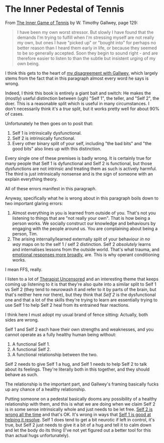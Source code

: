 # The Inner Pedestal of Tennis

From [The Inner Game of Tennis](https://amzn.to/2LUnchH) by W. Timothy Gallwey, page 129:

> I have been my own worst stressor. But slowly I have found that the demands I'm trying to fulfill when I'm stressing myself are not really my own, but ones I have "picked up" or "bought into" for perhaps no better reason than I heard them early in life, or because they seemed to be so generally accepted. Soon they begin to sound right - and are therefore easier to listen to than the subtle but insistent urging of my own being.

I think this gets to the heart of [my disagreement with Gallwey](https://notebook.drmaciver.com/posts/2020-03-21-12:35.html), which largely stems from the fact that in this paragraph almost every word he says is wrong.

Indeed, I think this book is entirely a giant bait and switch: He makes the (mostly) useful distinction between (ugh) "Self 1", the teller, and "Self 2", the doer. This is a reasonable split which is useful in many circumstances. I don't necessarily think it's a *true* split, but it works pretty well for about 90% of cases.

Unfortunately he then goes on to posit that:

1. Self 1 is intrinsically dysfunctional.
2. Self 2 is intrinsically functional.
3. Every other binary split of your self, including "the bad bits" and "the good bits" also lines up with this distinction.

Every single one of these premises is badly wrong. It is certainly true for many people that Self 1 is dyfunctional and Self 2 is functional, but those dysfunctions are not intrinsic and treating them as such is actively harmful. The third is just intrinsically nonsense and is the sign of someone with an explain everything theory.

All of these errors manifest in this paragraph.

Anyway, specifically what he is wrong about in this paragraph boils down to two important glaring errors:

1. Almost everything in you is learned from outside of you. That's not you listening to things that are "not really your own". That is how being a person works. We socially construct our knowledge and behaviours by engaging with the people around us. You are complaining about being a person, Tim.
2. The arising internally/learned externally split of your behaviour *in no way* maps on to the self 1 / self 2 distinction. Self 2 *absolutely* learns and internalises lessons from the outside world. That's what trauma, and [emotional responses more broadly](https://notebook.drmaciver.com/posts/2020-02-20-09:31.html), are. This is why operant conditioning works.

I mean FFS, really.

I listen to a lot of [Therapist Uncensored](https://www.therapistuncensored.com/) and an interesting theme that keeps coming up listening to it is that they're also quite into a similar split to Self 1 vs Self 2 (they tend to neurowash it and refer to it by parts of the brain, but that's neither here nor there), but they think that *Self 2* is the dysfunctional one and that a lot of the skills they're trying to learn are essentially trying to use Self 1 to help Self 2 heal from its entrained fear reactions.

I think here I must adopt my usual brand of fence sitting: Actually, both sides are wrong.

Self 1 and Self 2 each have their own strengths and weaknesses, and you cannot operate as a fully healthy human being without:

1. A functional Self 1.
2. A functional Self 2.
3. A functional relationship between the two.

Self 2 needs to give Self 1 a hug, and Self 1 needs to help Self 2 to talk about its feelings. They're literally both in this together, and they should behave as such.

The relationship is the important part, and Gallwey's framing basically fucks up any chance of a healthy relationship.

Putting someone on a pedestal basically dooms any possibility of a healthy relationship with them, and this is what we are doing when we claim Self 2 is in some sense intrinsically whole and just needs to be let free. [Self 2 is wrong all the time](https://notebook.drmaciver.com/posts/2020-03-03-09:07.html) and that's OK. It's wrong in ways that [Self 1 is good at helping it resolve](https://notebook.drmaciver.com/posts/2020-03-14-13:55.html). Self 1 does tend to get a bit neurotic if left in control, it's true, but Self 2 just needs to give it a bit of a hug and tell it to calm down and let the body do its thing (I've not yet figured out a better tool for this than actual hugs unfortunately).

